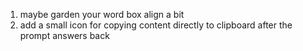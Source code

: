 1. maybe garden your word box align a bit
2. add a small icon for copying content directly to clipboard after the prompt answers back
